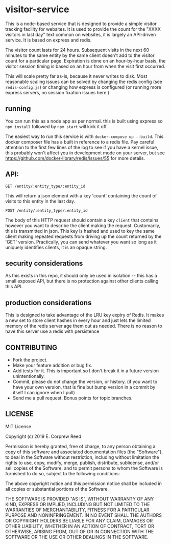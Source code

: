 # visitor-service

This is a node-based service that is designed to provide a simple visitor tracking facility for websites.  It is used to provide the count for the "XXXX visitors in last day" text common on websites, it is largely an API-driven service.  It is based on express and redis.

The visitor count lasts for 24 hours.  Subsequent visits in the next 60 minutes to the same entity by the same client doesn't add to the visitor count for a particular page.  Expiration is done on an hour-by-hour basis, the visitor session timing is based on an hour from when the visit first occurred.

This will scale pretty far as-is, because it never writes to disk.  Most reasonable scaling issues can be solved by changing the redis config (see `redis-config.js`) or changing how express is configured (or running more express servers, no session fixation issues here.)

## running

You can run this as a node app as per normal.  this is built using express so `npm install` followed by `npm start` will kick it off. 

The easiest way to run this service is with `docker-compose up --build`.  This docker composer file has a built in reference to a redis file.  Pay careful attention to the first few lines of the log to see if you have a kernel issue, this probably won't affect you in development mode on your server, but see https://github.com/docker-library/redis/issues/55 for more details.

## API:

`GET /entity/:entity_type/:entity_id`

This will return a json element with a key 'count' containing the count of visits to this entity in the last day.

`POST /entity/:entity_type/:entity_id`

The body of this HTTP request should contain a key `client` that contains however you want to describe the client making the request.  Customarily, this is transmitted in json.  This key is hashed and used to key the same client making repeated requests from driving up the count returned by the 'GET' version.  Practically, you can send whatever you want so long as it uniquely identifies clients, it is an opaque string.

## security considerations

As this exists in this repo, it should only be used in isolation -- this has a small exposed API, but there is no protection against other clients calling this API.

## production considerations

This is designed to take advantage of the LRU key expiry of Redis.  It makes a new set to store client hashes in every hour and just lets the limited memory of the redis server age them out as needed.  There is no reason to have this server use a redis with persistence

## CONTRIBUTING

* Fork the project.
* Make your feature addition or bug fix.
* Add tests for it. This is important so I don't break it in a
  future version unintentionally.
* Commit, please do not change the version, or history.
  (if you want to have your own version, that is fine but bump version in a commit by itself I can ignore when I pull)
* Send me a pull request. Bonus points for topic branches.


## LICENSE

MIT License

Copyright (c) 2019 E. Corprew Reed

Permission is hereby granted, free of charge, to any person obtaining a copy
of this software and associated documentation files (the "Software"), to deal
in the Software without restriction, including without limitation the rights
to use, copy, modify, merge, publish, distribute, sublicense, and/or sell
copies of the Software, and to permit persons to whom the Software is
furnished to do so, subject to the following conditions:

The above copyright notice and this permission notice shall be included in all
copies or substantial portions of the Software.

THE SOFTWARE IS PROVIDED "AS IS", WITHOUT WARRANTY OF ANY KIND, EXPRESS OR
IMPLIED, INCLUDING BUT NOT LIMITED TO THE WARRANTIES OF MERCHANTABILITY,
FITNESS FOR A PARTICULAR PURPOSE AND NONINFRINGEMENT. IN NO EVENT SHALL THE
AUTHORS OR COPYRIGHT HOLDERS BE LIABLE FOR ANY CLAIM, DAMAGES OR OTHER
LIABILITY, WHETHER IN AN ACTION OF CONTRACT, TORT OR OTHERWISE, ARISING FROM,
OUT OF OR IN CONNECTION WITH THE SOFTWARE OR THE USE OR OTHER DEALINGS IN THE
SOFTWARE.

